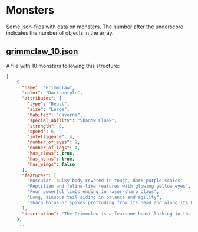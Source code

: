 # Monsters

Some json-files with data on monsters. The number after the underscore indicates the number of objects in the array.

## [grimmclaw_10.json](./grimmclaw_10.json)

A file with 10 monsters following this structure:

```json
[
    {
      "name": "Grimmclaw",
      "color": "Dark purple",
      "attributes": {
        "type": "Beast",
        "size": "Large",
        "habitat": "Caverns",
        "special_ability": "Shadow Cloak",
        "strength": 8,
        "speed": 6,
        "intelligence": 4,
        "number_of_eyes": 2,
        "number_of_legs": 4,
        "has_claws": true,
        "has_horns": true,
        "has_wings": false
      },
      "features": [
        "Muscular, bulky body covered in tough, dark purple scales",
        "Reptilian and feline-like features with glowing yellow eyes",
        "Four powerful limbs ending in razor-sharp claws",
        "Long, sinuous tail aiding in balance and agility",
        "Sharp horns or spikes protruding from its head and along its back"
      ],
      "description": "The Grimmclaw is a fearsome beast lurking in the depths of caverns. Its dark purple scales blend seamlessly with the shadows, making it nearly invisible until it pounces upon its prey. With razor-sharp claws and incredible speed, it's a formidable opponent. However, its intelligence is limited, relying more on instinct and brute strength."
    },
    ...
```
